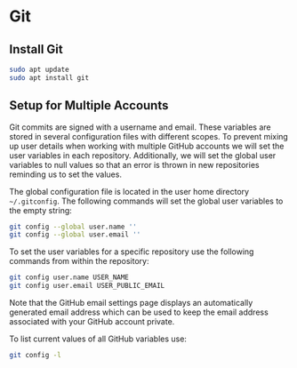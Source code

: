 # Git

## Install Git

```bash
sudo apt update
sudo apt install git
```

## Setup for Multiple Accounts
Git commits are signed with a username and email.
These variables are stored in several configuration files with different scopes.
To prevent mixing up user details when working with multiple GitHub accounts we will set the user variables in each repository.
Additionally, we will set the global user variables to null values so that an error is thrown in new repositories reminding us to set the values.

The global configuration file is located in the user home directory `~/.gitconfig`.
The following commands will set the global user variables to the empty string:

```bash
git config --global user.name ''
git config --global user.email ''
```

To set the user variables for a specific repository use the following commands from within the repository:

```bash
git config user.name USER_NAME
git config user.email USER_PUBLIC_EMAIL
```

Note that the GitHub email settings page displays an automatically generated email address which can be used to keep the email address associated with your GitHub account private.

To list current values of all GitHub variables use:

```bash
git config -l
```
